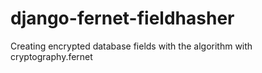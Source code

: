 # django-fernet-fieldhasher
Creating encrypted database fields with the algorithm with cryptography.fernet
